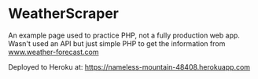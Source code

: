 # WeatherScraper
An example page used to practice PHP, not a fully production web app. Wasn't used an API but just simple PHP to get the information from www.weather-forecast.com

Deployed to Heroku at: https://nameless-mountain-48408.herokuapp.com
